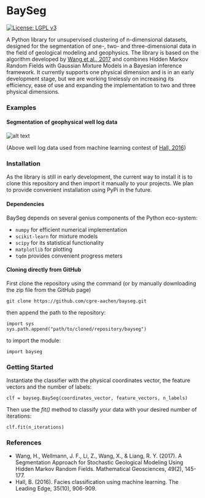 # BaySeg

[![License: LGPL v3](https://img.shields.io/badge/License-LGPL%20v3-blue.svg)]()

A Python library for unsupervised clustering of n-dimensional datasets, designed for the segmentation of one-, two- 
and three-dimensional data in the field of geological modeling and geophysics. The library is based on the algorithm 
developed by [Wang et al., 2017](https://link.springer.com/article/10.1007/s11004-016-9663-9) and combines Hidden Markov
Random Fields with Gaussian Mixture Models in a Bayesian inference framework. It currently supports one physical 
dimension and is in an early development stage, but we are working tirelessly on increasing its efficiency, ease of use
and expanding the implementation to two and three physical dimensions.
 
### Examples
#### Segmentation of geophysical well log data
![alt text](data/images/front_gif.gif)

(Above well log data used from machine learning contest of [Hall, 2016](https://library.seg.org/doi/abs/10.1190/tle35100906.1))

### Installation

As the library is still in early development, the current way to install it is to clone this repository
and then import it manually to your projects. We plan to provide convenient installation using PyPi in the future.

#### Dependencies

BaySeg depends on several genius components of the Python eco-system:

* `numpy` for efficient numerical implementation
* `scikit-learn` for mixture models
* `scipy` for its statistical functionality
* `matplotlib` for plotting
* `tqdm` provides convenient progress meters

#### Cloning directly from GitHub

First clone the repository using the command (or by manually downloading the zip file from the GitHub page)

    git clone https://github.com/cgre-aachen/bayseg.git

then append the path to the repository:
    
    import sys
    sys.path.append("path/to/cloned/repository/bayseg")
    
to import the module:

    import bayseg

### Getting Started

Instantiate the classifier with the physical coordinates vector, the feature vectors and the number of labels:

    clf = bayseg.BaySeg(coordinates_vector, feature_vectors, n_labels)
    
Then use the _fit()_ method to classify your data with your desired number of iterations:

    clf.fit(n_iterations)

### References

* Wang, H., Wellmann, J. F., Li, Z., Wang, X., & Liang, R. Y. (2017). A Segmentation Approach for Stochastic Geological Modeling Using Hidden Markov Random Fields. Mathematical Geosciences, 49(2), 145-177.
* Hall, B. (2016). Facies classification using machine learning. The Leading Edge, 35(10), 906-909.